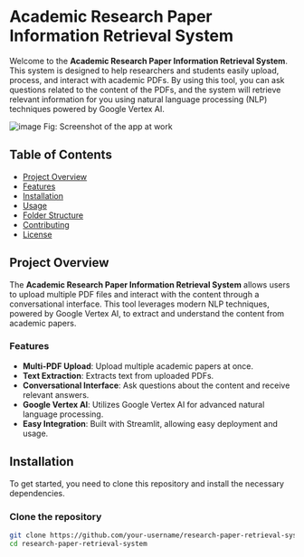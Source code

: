 # Academic Research Paper Information Retrieval System

Welcome to the **Academic Research Paper Information Retrieval System**. This system is designed to help researchers and students easily upload, process, and interact with academic PDFs. By using this tool, you can ask questions related to the content of the PDFs, and the system will retrieve relevant information for you using natural language processing (NLP) techniques powered by Google Vertex AI.

![image](https://github.com/user-attachments/assets/ee5b764d-97ef-449c-980d-858dff3cb734)
Fig: Screenshot of the app at work

## Table of Contents

- [Project Overview](#project-overview)
- [Features](#features)
- [Installation](#installation)
- [Usage](#usage)
- [Folder Structure](#folder-structure)
- [Contributing](#contributing)
- [License](#license)

## Project Overview

The **Academic Research Paper Information Retrieval System** allows users to upload multiple PDF files and interact with the content through a conversational interface. This tool leverages modern NLP techniques, powered by Google Vertex AI, to extract and understand the content from academic papers.

### Features

- **Multi-PDF Upload**: Upload multiple academic papers at once.
- **Text Extraction**: Extracts text from uploaded PDFs.
- **Conversational Interface**: Ask questions about the content and receive relevant answers.
- **Google Vertex AI**: Utilizes Google Vertex AI for advanced natural language processing.
- **Easy Integration**: Built with Streamlit, allowing easy deployment and usage.

## Installation

To get started, you need to clone this repository and install the necessary dependencies.

### Clone the repository

```bash
git clone https://github.com/your-username/research-paper-retrieval-system.git
cd research-paper-retrieval-system
